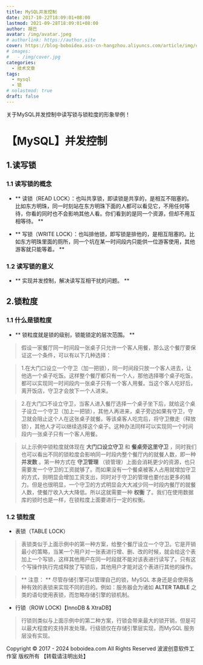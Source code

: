 ```yaml
---
title: MySQL并发控制
date: 2017-10-22T18:09:01+08:00
lastmod: 2021-09-28T18:09:01+08:00
author: 胡巴
avatar: /img/avatar.jpeg
# authorlink: https://author.site
cover: https://blog-boboidea.oss-cn-hangzhou.aliyuncs.com/article/img/cover.jpg
# images:
#   - /img/cover.jpg
categories:
  - 技术文章
tags:
  - mysql
  - 锁
# nolastmod: true
draft: false
---
```


关于MySQL并发控制中读写锁与锁粒度的形象举例！

<!--more-->

 # 【MySQL】并发控制

## 1.读写锁

### 1.1 读写锁的概念
- ** 读锁（READ LOCK）：也叫共享锁，即读锁是共享的，是相互不阻塞的。比如东方明珠，同一时刻站在东方明珠下面的人都可以看见它，不用任何等待，你看的同时也不会影响其他人看。你们看到的是同一个资源，但却不用互相等待。 **

- ** 写锁（WRITE LOCK）：也叫排他锁，即写锁是排他的，是相互阻塞的。比如东方明珠里面的厕所，同一个坑在某一时间段内只能供一位游客使用，其他游客就只能等着。 **

### 1.2 读写锁的意义

- ** 实现并发控制，解决读写互相干扰的问题。 **

## 2.锁粒度

### 1.1 什么是锁粒度
- ** 锁粒度就是锁的级别，锁能锁定的层次范围。 **

> 假设一家餐厅同一时间段一张桌子只允许一个客人用餐，那么这个餐厅要保证这一个条件，可以有以下几种选择：

> 1.在大门口设立一个守卫（加一把锁），同一时间段只放一个客人进去，让他选一个桌子吃饭。这样整个餐厅都只有一个人，那他选择哪个桌子吃饭，都可以实现同一时间段内一张桌子只有一个客人用餐。当这个客人吃好后，离开饭店，守卫才会放下一个人进来。

> 2.在大门口不设立守卫，当客人进入餐厅选择一个桌子坐下后，就给这个桌子设立一个守卫（加上一把锁），其他人再进来，桌子旁边如果有守卫，守卫就会阻止这个人在这张桌子就餐。等该桌客人吃完后，将守卫撤走（释放锁），其他人才可以继续选择这个桌子。这种办法同样可以实现同一个时间段内一张桌子只有一个客人用餐。

> 以上示例中锁粒度就体现在 **大门口设立守卫** 和 **餐桌旁这里守卫** ，同时我们也可以看出不同的锁粒度会影响同一时段内整个餐厅内的就餐人数，即一种 **并发数** 。第一种方式在 **守卫管理** （锁管理）上面会消耗更少的资源，也只需要发一个守卫的工资就够了。而如果没有一个餐桌被客人占用就增加守卫的方式，则明显会增加工资支出，同时对于守卫的管理也要付出更多的精力。但是也很明显，一个守卫的方式明显会大大减少同一时段内餐厅的就餐人数，使餐厅收入大大降低。所以这就需要一种 **权衡** 了。我们在使用数据库的锁时也是一样，在锁粒度上面要进行一定的权衡。

### 1.2 锁粒度

- 表锁（TABLE LOCK）

> 表锁类似于上面示例中的第一种方案，给整个餐厅设立一个守卫。它是开销最小的策略，当某一个用户对一张表进行增、删、改的时候，就会给这个表加上一个写锁，这样其他用户在同一时段就不能对该表进行读写了。只有这个写操作执行完成释放了写锁后，其他用户才能对这个表进行其他的操作。

> ** 注意： ** 尽管存储引擎可以管理自己的锁，MySQL 本身还是会使用各种有效的表锁来实现不同的目的。例如：服务器会为诸如 **ALTER TABLE** 之类的语句使用表锁，而忽略存储引擎的锁机制。

- 行锁（ROW LOCK)【InnoDB & XtraDB】

> 行锁则类似与上面示例中的第二种方案，行锁会带来最大的锁开销，但是可以最大程度的支持并发处理。行级锁仅在存储引擎层实现，而MySQL 服务层没有实现。

<!--declare-declare-->

Copyright &copy; 2017 - 2024 boboidea.com All Rights Reserved 波波创意软件工作室 版权所有 【转载请注明出处】
